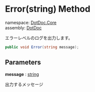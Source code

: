 ﻿# Error\(string\) Method

namespace: [DotDoc\.Core](../../DotDoc.Core.md)<br />
assembly: [DotDoc](../../../DotDoc.md)

エラーレベルのログを出力します。

```csharp
public void Error(string message);
```

## Parameters

__message__ : [string](https://docs.microsoft.com/dotnet/api/System.String)

出力するメッセージ

